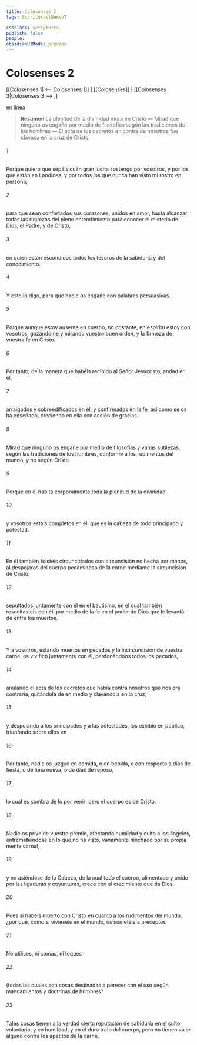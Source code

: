 ```yaml
---
title: Colosenses 2
tags: Escrituras\NuevoT

cssclass: scriptures
publish: false
people:
obsidianUIMode: preview
---
```


# Colosenses 2
[[Colosenses 1| <-- Colosenses 1]] | [[Colosenses]] | [[Colosenses 3|Colosenses 3 --> ]]

[en línea](https://churchofjesuschrist.org/study/scriptures/nt/col/2?lang=spa)

> __Resumen__
La plenitud de la divinidad mora en Cristo — Mirad que ninguno os engañe por medio de filosofías según las tradiciones de los hombres — El acta de los decretos en contra de nosotros fue clavada en la cruz de Cristo.

###### 1 
Porque quiero que sepáis cuán gran lucha sostengo por vosotros, y por los que están en Laodicea, y por todos los que nunca han visto mi rostro en persona;

###### 2 
para que sean confortados sus corazones, unidos en amor, hasta alcanzar todas las riquezas del pleno entendimiento para conocer el misterio de Dios, el Padre, y de Cristo,

###### 3 
en quien están escondidos todos los tesoros de la sabiduría y del conocimiento.

###### 4 
Y esto lo digo, para que nadie os engañe con palabras persuasivas.

###### 5 
Porque aunque estoy ausente en cuerpo, no obstante, en espíritu estoy con vosotros, gozándome y mirando vuestro buen orden, y la firmeza de vuestra fe en Cristo.

###### 6 
Por tanto, de la manera que habéis recibido al Señor Jesucristo, andad en él,

###### 7 
arraigados y sobreedificados en él, y confirmados en la fe, así como se os ha enseñado, creciendo en ella con acción de gracias.

###### 8 
Mirad que ninguno os engañe por medio de filosofías y vanas sutilezas, según las tradiciones de los hombres, conforme a los rudimentos del mundo, y no según Cristo.

###### 9 
Porque en él habita corporalmente toda la plenitud de la divinidad,

###### 10 
y vosotros estáis completos en él, que es la cabeza de todo principado y potestad.

###### 11 
En él también fuisteis circuncidados con circuncisión no hecha por manos, al despojaros del cuerpo pecaminoso de la carne mediante la circuncisión de Cristo;

###### 12 
sepultados juntamente con él en el bautismo, en el cual también resucitasteis con él, por medio de la fe en el poder de Dios que le levantó de entre los muertos.

###### 13 
Y a vosotros, estando muertos en pecados y  la incircuncisión de vuestra carne, os vivificó juntamente con él, perdonándoos todos los pecados,

###### 14 
anulando el acta de los decretos que había contra nosotros que nos era contraria, quitándola de en medio y clavándola en la cruz,

###### 15 
y despojando a los principados y a las potestades, los exhibió en público, triunfando sobre ellos en 

###### 16 
Por tanto, nadie os juzgue en comida, o en bebida, o con respecto a días de fiesta, o de luna nueva, o de días de reposo,

###### 17 
lo cual es sombra de lo por venir; pero el cuerpo es de Cristo.

###### 18 
Nadie os prive de vuestro premio, afectando humildad y culto a los ángeles, entremetiéndose en lo que no ha visto, vanamente hinchado por su propia mente carnal,

###### 19 
y no asiéndose de la Cabeza, de la cual todo el cuerpo, alimentado y unido por las ligaduras y coyunturas, crece con el crecimiento que da Dios.

###### 20 
Pues si habéis muerto con Cristo en cuanto a los rudimentos del mundo, ¿por qué, como si vivieseis en el mundo, os sometéis a preceptos

###### 21 
 No utilices, ni comas, ni toques

###### 22 
(todas las cuales son cosas destinadas a perecer con el uso  según mandamientos y doctrinas de hombres?

###### 23 
Tales cosas tienen a la verdad cierta reputación de sabiduría en el culto voluntario, y en humildad, y en el duro trato del cuerpo, pero no tienen valor alguno contra los apetitos de la carne.

